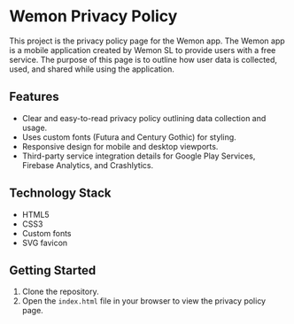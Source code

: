 # Wemon Privacy Policy

This project is the privacy policy page for the Wemon app. The Wemon app is a mobile application created by Wemon SL to provide users with a free service. The purpose of this page is to outline how user data is collected, used, and shared while using the application.

## Features

- Clear and easy-to-read privacy policy outlining data collection and usage.
- Uses custom fonts (Futura and Century Gothic) for styling.
- Responsive design for mobile and desktop viewports.
- Third-party service integration details for Google Play Services, Firebase Analytics, and Crashlytics.

## Technology Stack

- HTML5
- CSS3
- Custom fonts
- SVG favicon

## Getting Started

1. Clone the repository.
2. Open the `index.html` file in your browser to view the privacy policy page.